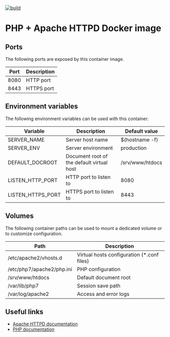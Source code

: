 [![build](https://github.com/fab-infra/docker-php-apache/actions/workflows/build.yml/badge.svg)](https://github.com/fab-infra/docker-php-apache/actions/workflows/build.yml)

# PHP + Apache HTTPD Docker image

## Ports

The following ports are exposed by this container image.

| Port | Description |
| ---- | ----------- |
| 8080 | HTTP port |
| 8443 | HTTPS port |

## Environment variables

The following environment variables can be used with this container.

| Variable | Description | Default value |
| -------- | ----------- | ------------- |
| SERVER_NAME | Server host name | $(hostname -f) |
| SERVER_ENV | Server environment | production |
| DEFAULT_DOCROOT | Document root of the default virtual host | /srv/www/htdocs |
| LISTEN_HTTP_PORT | HTTP port to listen to | 8080 |
| LISTEN_HTTPS_PORT | HTTPS port to listen to | 8443 |

## Volumes

The following container paths can be used to mount a dedicated volume or to customize configuration.

| Path | Description |
| ---- | ----------- |
| /etc/apache2/vhosts.d | Virtual hosts configuration (*.conf files) |
| /etc/php7/apache2/php.ini | PHP configuration |
| /srv/www/htdocs | Default document root |
| /var/lib/php7 | Session save path |
| /var/log/apache2 | Access and error logs |

## Useful links

- [Apache HTTPD documentation](https://httpd.apache.org/docs/2.4/)
- [PHP documentation](https://www.php.net/manual/en/)
